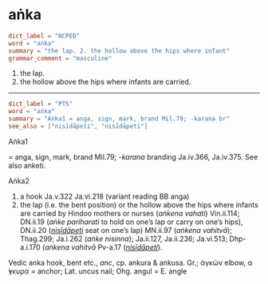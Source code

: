 # aṅka

``` toml
dict_label = "NCPED"
word = "aṅka"
summary = "the lap. 2. the hollow above the hips where infant"
grammar_comment = "masculine"
```

1. the lap.
2. the hollow above the hips where infants are carried.

--------------------

``` toml
dict_label = "PTS"
word = "aṅka"
summary = "Aṅka1 = anga, sign, mark, brand Mil.79; -karana br"
see_also = ["nisīdāpeti", "nisīdāpeti"]
```

Aṅka1

= anga, sign, mark, brand Mil.79; *\-karana* branding Ja.iv.366, Ja.iv.375. See also anketi.

Aṅka2
1. a hook Ja.v.322 Ja.vi.218 (variant reading BB anga)
2. the lap (i.e. the bent position) or the hollow above the hips where infants are carried by Hindoo mothers or nurses (*aṅkena vahati*) Vin.ii.114; DN.ii.19 (*aṅke pariharati* to hold on one’s lap or carry on one’s hips), DN.ii.20 (*[nisīdāpeti](nisīdāpeti.md)* seat on one’s lap) MN.ii.97 (*aṅkena vahitvā*); Thag.299; Ja.i.262 (*aṅke nisinna*); Ja.ii.127, Ja.ii.236; Ja.vi.513; Dhp\-a.i.170 (*aṅkena vahitvā* Pv\-a.17 (*[nisīdāpeti](nisīdāpeti.md)*).

Vedic anka hook, bent etc., *anc*, cp. ankura & ankusa. Gr.; ἀγκών elbow, α ̓́γκυρα = anchor; Lat. uncus nail; Ohg. angul = E. angle

